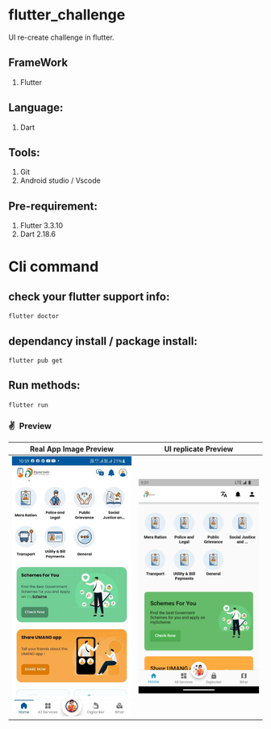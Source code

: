 # flutter_challenge

UI re-create challenge in flutter.
## FrameWork
1. Flutter

## Language:
1. Dart

## Tools:
1. Git
2. Android studio / Vscode

## Pre-requirement:
1. Flutter 3.3.10
2. Dart 2.18.6 

# Cli command
## check your flutter support info:

```
flutter doctor
```
## dependancy install / package install:
```
flutter pub get
```
## Run methods:
```
flutter run
```
### ✌&ensp;Preview

|        Real App Image Preview        |        UI replicate Preview        |
|:----------------------------------:|:-----------------------------------:|
| <img src="realapp.jpg" width="350"> | <img src="sample.png" width="350"> |